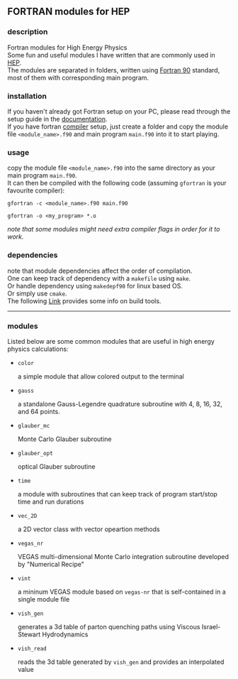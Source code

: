 ## FORTRAN modules for HEP

### description

Fortran modules for High Energy Physics  
Some fun and useful modules I have written that are commonly used in [HEP](https://inspirehep.net/).  
The modules are separated in folders, written using [Fortran 90](https://fortranwiki.org/fortran/show/Fortran+90) standard, most of them with corresponding main program.

### installation

If you haven't already got Fortran setup on your PC, please read through the setup guide in the [documentation](https://fortran-lang.org/learn/os_setup/).  
If you have fortran [compiler](https://fortranwiki.org/fortran/show/Compilers) setup, just create a folder and copy the module file `<module_name>.f90` and main program `main.f90` into it to start playing.

### usage

copy the module file `<module_name>.f90` into the same directory as your main program `main.f90`.  
It can then be compiled with the following code (assuming `gfortran` is your favourite compiler):  
```
gfortran -c <module_name>.f90 main.f90
```
```
gfortran -o <my_program> *.o
```
*note that some modules might need extra compiler flags in order for it to work.*

### dependencies

note that module dependencies affect the order of compilation.  
One can keep track of dependency with a `makefile` using `make`.  
Or handle dependency using `makedepf90` for linux based OS.  
Or simply use `cmake`.  
The following [Link](https://fortranwiki.org/fortran/show/Build+tools) provides some info on build tools.

---

### modules

Listed below are some common modules that are useful in high energy physics calculations: 

- `color`

  a simple module that allow colored output to the terminal

- `gauss`

  a standalone Gauss-Legendre quadrature subroutine with 4, 8, 16, 32, and 64 points.
 
- `glauber_mc`

  Monte Carlo Glauber subroutine

- `glauber_opt`

  optical Glauber subroutine

- `time`

  a module with subroutines that can keep track of program start/stop time and run durations
  
- `vec_2D`

  a 2D vector class with vector opeartion methods

- `vegas_nr`

  VEGAS multi-dimensional Monte Carlo integration subroutine developed by "Numerical Recipe"
  
- `vint`

  a mininum VEGAS module based on `vegas-nr` that is self-contained in a single module file

- `vish_gen`

  generates a 3d table of parton quenching paths using Viscous Israel-Stewart Hydrodynamics

- `vish_read`

  reads the 3d table generated by `vish_gen` and provides an interpolated value
